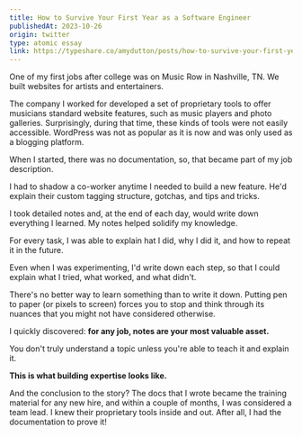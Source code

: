 ```yaml
---
title: How to Survive Your First Year as a Software Engineer
publishedAt: 2023-10-26
origin: twitter
type: atomic essay
link: https://typeshare.co/amydutton/posts/how-to-survive-your-first-year-as-a-software-engineer
---
```


One of my first jobs after college was on Music Row in Nashville, TN. We built websites for artists and entertainers.

The company I worked for developed a set of proprietary tools to offer musicians standard website features, such as music players and photo galleries. Surprisingly, during that time, these kinds of tools were not easily accessible. WordPress was not as popular as it is now and was only used as a blogging platform.

When I started, there was no documentation, so, that became part of my job description.

I had to shadow a co-worker anytime I needed to build a new feature. He'd explain their custom tagging structure, gotchas, and tips and tricks.

I took detailed notes and, at the end of each day, would write down everything I learned. My notes helped solidify my knowledge.

For every task, I was able to explain hat I did, why I did it, and how to repeat it in the future.

Even when I was experimenting, I'd write down each step, so that I could explain what I tried, what worked, and what didn't.

There's no better way to learn something than to write it down. Putting pen to paper (or pixels to screen) forces you to stop and think through its nuances that you might not have considered otherwise.

I quickly discovered: **for any job, notes are your most valuable asset.**

You don't truly understand a topic unless you're able to teach it and explain it.

**This is what building expertise looks like.**

And the conclusion to the story? The docs that I wrote became the training material for any new hire, and within a couple of months, I was considered a team lead. I knew their proprietary tools inside and out. After all, I had the documentation to prove it!
